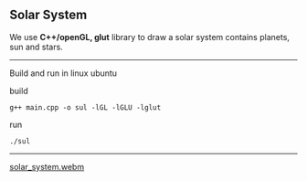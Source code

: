 ## Solar System

We use **C++/openGL, glut** library to draw a solar system contains planets, sun and stars.

--- 

Build and run in linux ubuntu

build
```
g++ main.cpp -o sul -lGL -lGLU -lglut
```
run 
```
./sul 
```

---

[solar_system.webm](https://github.com/yousefmrashad/SolarSystemGL/assets/68995755/27f2135d-c8d2-428a-ae27-4fdec38c4f81)
